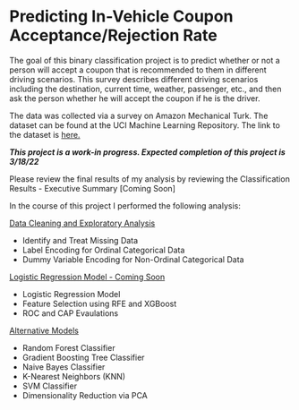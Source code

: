 # Predicting In-Vehicle Coupon Acceptance/Rejection Rate
The goal of this binary classification project is to predict whether or not a person will accept a coupon that is recommended to them in different driving scenarios. This survey describes different driving scenarios including the destination, current time, weather, passenger, etc., and then ask the person whether he will accept the coupon if he is the driver.

The data was collected via a survey on Amazon Mechanical Turk.  The dataset can be found at the UCI Machine Learning Repository.  The link to the dataset is [here.](https://archive.ics.uci.edu/ml/datasets/in-vehicle+coupon+recommendation)

***This project is a work-in progress.  Expected completion of this project is 3/18/22***

Please review the final results of my analysis by reviewing the Classification Results - Executive Summary [Coming Soon]

In the course of this project I performed the following analysis:

[Data Cleaning and Exploratory Analysis](https://github.com/uscgregory/Classification/blob/main/Classification%20-%20Data%20Cleaning%20%26%20Analysis.ipynb)
* Identify and Treat Missing Data
* Label Encoding for Ordinal Categorical Data
* Dummy Variable Encoding for Non-Ordinal Categorical Data

[Logistic Regression Model - Coming Soon]()
* Logistic Regression Model
* Feature Selection using RFE and XGBoost
* ROC and CAP Evaulations

[Alternative Models](https://github.com/uscgregory/Classification/blob/main/Classification%20-%20Alternative%20Models.ipynb)
* Random Forest Classifier
* Gradient Boosting Tree Classifier
* Naive Bayes Classifier
* K-Nearest Neighbors (KNN)
* SVM Classifier
* Dimensionality Reduction via PCA
